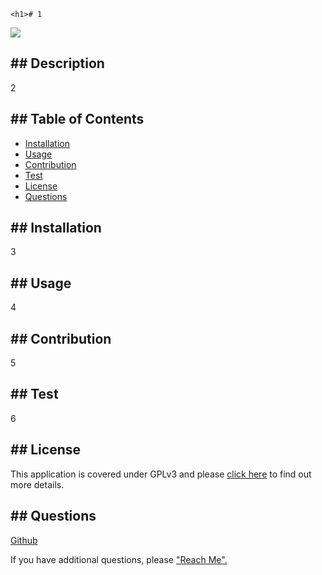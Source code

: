 
    <h1># 1 
  <img src="https://img.shields.io/badge/License-GPLv3-blue.svg">
  </h1>
    <h2>## Description</h2>
        <p>2</p>
    <h2>## Table of Contents</h2>
        <ul>
            <li><a href="#installation">Installation</a></li>
            <li><a href="#usage">Usage</a></li>
            <li><a href="#contribution">Contribution</a></li>
            <li><a href="#test">Test</a></li>
            <li><a href="#license">License</a></li>
            <li><a href="#questions">Questions</a></li>
        </ul>
    <h2 id="#installation">## Installation</h2>
        <p>3</p>
    <h2 id="#usage">## Usage</h2>
        <p>4</p>
    <h2 id="#contribution">## Contribution</h2>
        <p>5</p>
    <h2 id="#test">## Test</h2>
        <p>6</p>
    <h2 id="#license">## License</h2>
        <p>
    This application is covered under GPLv3 and please <a href="https://choosealicense.com/licenses/">click here</a> to find out more details.
  </p>
    <h2 id="#questions">## Questions</h2>
        <p><a href="https://github.com/6">Github</a></p>
        <p>If you have additional questions, please <a href="7">"Reach Me".</a><p>            
  
